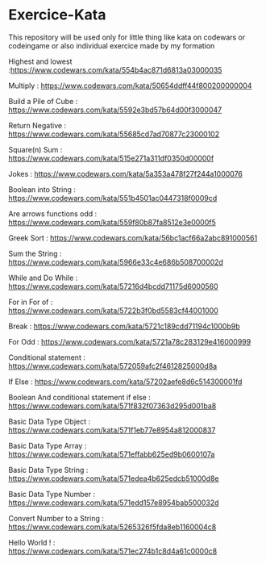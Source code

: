 # Exercice-Kata
This repository will be used only for little thing like kata on codewars or codeingame or also individual exercice made by my formation

Highest and lowest :https://www.codewars.com/kata/554b4ac871d6813a03000035

Multiply : https://www.codewars.com/kata/50654ddff44f800200000004

Build a Pile of Cube : https://www.codewars.com/kata/5592e3bd57b64d00f3000047

Return Negative : https://www.codewars.com/kata/55685cd7ad70877c23000102

Square(n) Sum : https://www.codewars.com/kata/515e271a311df0350d00000f

Jokes : https://www.codewars.com/kata/5a353a478f27f244a1000076

Boolean into String : https://www.codewars.com/kata/551b4501ac0447318f0009cd

Are arrows functions odd : https://www.codewars.com/kata/559f80b87fa8512e3e0000f5

Greek Sort : https://www.codewars.com/kata/56bc1acf66a2abc891000561

Sum the String : https://www.codewars.com/kata/5966e33c4e686b508700002d

While and Do While : https://www.codewars.com/kata/57216d4bcdd71175d6000560

For in For of : https://www.codewars.com/kata/5722b3f0bd5583cf44001000

Break : https://www.codewars.com/kata/5721c189cdd71194c1000b9b

For Odd : https://www.codewars.com/kata/5721a78c283129e416000999

Conditional statement : https://www.codewars.com/kata/572059afc2f4612825000d8a

If Else : https://www.codewars.com/kata/57202aefe8d6c514300001fd

Boolean And conditional statement if else : https://www.codewars.com/kata/571f832f07363d295d001ba8

Basic Data Type Object : https://www.codewars.com/kata/571f1eb77e8954a812000837

Basic Data Type Array : https://www.codewars.com/kata/571effabb625ed9b0600107a

Basic Data Type String : https://www.codewars.com/kata/571edea4b625edcb51000d8e

Basic Data Type Number : https://www.codewars.com/kata/571edd157e8954bab500032d

Convert Number to a String : https://www.codewars.com/kata/5265326f5fda8eb1160004c8

Hello World ! : https://www.codewars.com/kata/571ec274b1c8d4a61c0000c8
